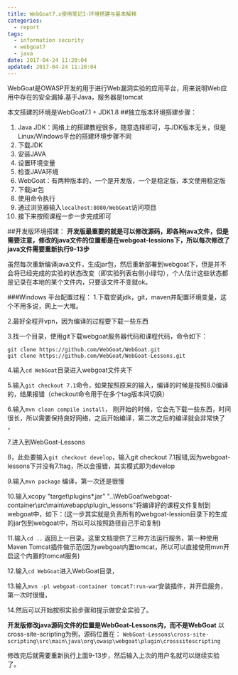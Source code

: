 ```yaml
---
title: WebGoat7.x使用笔记1-环境搭建与基本解释
categories:
  - report
tags:
  - information security
  - webgoat7
  - java
date: 2017-04-24 11:20:04
updated: 2017-04-24 11:20:04
---
```


WebGoat是OWASP开发的用于进行Web漏洞实验的应用平台，用来说明Web应用中存在的安全漏掉.基于Java，服务器是tomcat

本文搭建的环境是WebGoat7.1 + JDK1.8
##独立版本环境搭建步骤：
1. Java JDK：网络上的搭建教程很多，随意选择即可，与JDK版本无关，但是Linux/Windows平台的搭建环境步骤不同
  1. 下载JDK
  2. 安装JAVA
  3. 设置环境变量
  4. 检查JAVA环境
2. WebGoat：有两种版本的，一个是开发版，一个是稳定版，本文使用稳定版
  1. 下载jar包
  2. 使用命令执行
  3. 通过浏览器输入`localhost:8080/WebGoat`访问项目
  4. 接下来按照课程一步一步完成即可


##开发版环境搭建：
**开发版最重要的就是可以修改源码，即各种java文件，但是需要注意，修改的java文件的位置都是在webgoat-lessions下，所以每次修改了java文件需要重新执行9-13步**

虽然每次重新编译java文件，生成jar包，然后重新部署到webgoat下，但是并不会将已经完成的实验的状态改变（即实验列表右侧小绿勾），个人估计这些状态都是记录在本地的某个文件内，只要该文件不变就ok。


###Windows 平台配置过程：
1.下载安装jdk，git，maven并配置环境变量，这个不用多说，网上一大堆。

2.最好全程开vpn，因为编译的过程要下载一些东西

3.找一个目录，使用git下载webgoat服务器代码和课程代码，命令如下：
```
git clone https://github.com/WebGoat/WebGoat.git
git clone https://github.com/WebGoat/WebGoat-Lessons.git
```

4.输入`cd WebGoat`目录进入webgoat文件夹下

5.输入`git checkout 7.1`命令，如果按照原来的输入，编译的时候是按照8.0编译的，结果报错（checkout命令用于在多个tag版本间切换）

6.输入`mvn clean compile install`， 刚开始的时候，它会先下载一些东西，时间很长，所以需要保持良好网络，之后开始编译，第二次之后的编译就会非常快了 ，

7.进入到WebGoat-Lessons

8，此处要输入`git checkout develop`，输入git checkout 7.1报错,因为webgoat-lessons下并没有7.1tag，所以会报错，其实模式即为develop

9.输入`mvn package` 编译，第一次还是很慢

10.输入xcopy "target\plugins\*.jar" "..\WebGoat\webgoat-container\src\main\webapp\plugin_lessons\"将编译好的课程文件复制到webgoat中，如下：(这一步其实就是负责所有的webgoat-lession目录下的生成的jar包到webgoat中，所以可以按照路径自己手动复制)

11.输入`cd ..` 返回上一目录。这里文档提供了三种方法运行服务，第一种使用Maven Tomcat插件做示范(因为webgoat内置tomcat，所以可以直接使用mvn开启这个内置的tomcat服务)

12.输入`cd WebGoat`进入WebGoat目录，

13.输入`mvn -pl webgoat-container tomcat7:run-war`安装插件，并开启服务，第一次时很慢，

14.然后可以开始按照实验步骤和提示做安全实验了。

**开发版修改java源码文件的位置是WebGoat-Lessons内，而不是WebGoat**
以cross-site-scripting为例，源码位置在：
`WebGoat-Lessons\cross-site-scripting\src\main\java\org\owasp\webgoat\plugin\crosssitescripting`

修改完后就需要重新执行上面9-13步，然后输入上次的用户名就可以继续实验了。

